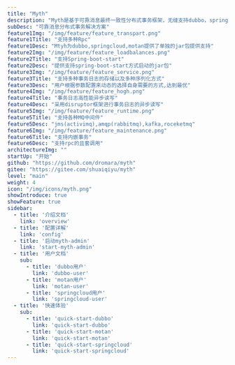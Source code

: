 ```yaml
---
title: "Myth"
description: "Myth是基于可靠消息最终一致性分布式事务框架，无缝支持dubbo，springcloud,motan等rpc框架的微服务"
subDesc: "可靠消息分布式事务解决方案"
feature1Img: "/img/feature/feature_transpart.png"
feature1Title: "支持多种Rpc"
feature1Desc: "Mtyh为dubbo,springcloud,motan提供了单独的jar包提供支持"
feature2Img: "/img/feature/feature_loadbalances.png"
feature2Title: "支持Spring-boot-start"
feature2Desc: "提供支持spring-boot-start方式启动的jar包"
feature3Img: "/img/feature/feature_service.png"
feature3Title: "支持多种事务日志的存储以及多种序列化方式"
feature3Desc: "用户根据参数配置来动态的选择自身需要的方式,达到最优"
feature4Img: "/img/feature/feature_hogh.png"
feature4Title: "事务日志高性能异步读写"
feature4Desc: "采用disruptor框架进行事务日志的异步读写"
feature5Img: "/img/feature/feature_runtime.png"
feature5Title: "支持各种MQ中间件"
feature5Desc: "jms(activimq),amqp(rabbitmq),kafka,roceketmq"
feature6Img: "/img/feature/feature_maintenance.png"
feature6Title: "支持内嵌事务"
feature6Desc: "支持rpc的且套调用"
architectureImg: ""
startUp: "开始"
github: "https://github.com/dromara/myth"
gitee: "https://gitee.com/shuaiqiyu/myth"
level: "main"
weight: 4
icon: "/img/icons/myth.png"
showIntroduce: true
showFeature: true
sidebar:
  - title: '介绍文档'  	
    link: 'overview'
  - title: '配置详解'  	
    link: 'config'
  - title: '启动myth-admin'  	
    link: 'start-myth-admin'
  - title: '用户文档'  	
    sub:
      - title: 'dubbo用户'  	
        link: 'dubbo-user'
      - title: 'motan用户'  	
        link: 'motan-user'
      - title: 'springcloud用户'  	
        link: 'springcloud-user'
  - title: '快速体验'  	
    sub:
      - title: 'quick-start-dubbo'  	
        link: 'quick-start-dubbo'
      - title: 'quick-start-motan'  	
        link: 'quick-start-motan'
      - title: 'quick-start-springcloud'  	
        link: 'quick-start-springcloud'
---
```


